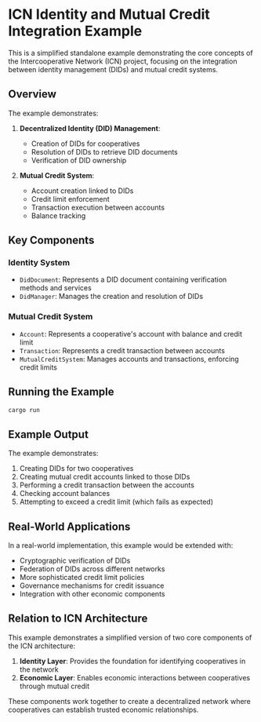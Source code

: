 # ICN Identity and Mutual Credit Integration Example

This is a simplified standalone example demonstrating the core concepts of the Intercooperative Network (ICN) project, focusing on the integration between identity management (DIDs) and mutual credit systems.

## Overview

The example demonstrates:

1. **Decentralized Identity (DID) Management**:
   - Creation of DIDs for cooperatives
   - Resolution of DIDs to retrieve DID documents
   - Verification of DID ownership

2. **Mutual Credit System**:
   - Account creation linked to DIDs
   - Credit limit enforcement
   - Transaction execution between accounts
   - Balance tracking

## Key Components

### Identity System

- `DidDocument`: Represents a DID document containing verification methods and services
- `DidManager`: Manages the creation and resolution of DIDs

### Mutual Credit System

- `Account`: Represents a cooperative's account with balance and credit limit
- `Transaction`: Represents a credit transaction between accounts
- `MutualCreditSystem`: Manages accounts and transactions, enforcing credit limits

## Running the Example

```bash
cargo run
```

## Example Output

The example demonstrates:

1. Creating DIDs for two cooperatives
2. Creating mutual credit accounts linked to those DIDs
3. Performing a credit transaction between the accounts
4. Checking account balances
5. Attempting to exceed a credit limit (which fails as expected)

## Real-World Applications

In a real-world implementation, this example would be extended with:

- Cryptographic verification of DIDs
- Federation of DIDs across different networks
- More sophisticated credit limit policies
- Governance mechanisms for credit issuance
- Integration with other economic components

## Relation to ICN Architecture

This example demonstrates a simplified version of two core components of the ICN architecture:

1. **Identity Layer**: Provides the foundation for identifying cooperatives in the network
2. **Economic Layer**: Enables economic interactions between cooperatives through mutual credit

These components work together to create a decentralized network where cooperatives can establish trusted economic relationships. 